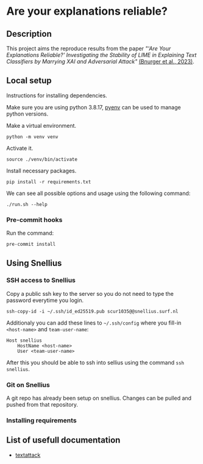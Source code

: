 # Are your explanations reliable?

## Description
This project aims the reproduce results from the paper *"'Are Your Explanations Reliable?'
Investigating the Stability of LIME in Explaining Text Classifiers by Marrying
XAI and Adversarial Attack"* [(Bnurger et al., 2023)](https://arxiv.org/pdf/2305.12351.pdf).

## Local setup
Instructions for installing dependencies.

Make sure you are using python 3.8.17, [pyenv](https://github.com/pyenv/pyenv) can be used to manage python versions.

Make a virtual environment.
```
python -m venv venv
```

Activate it.
```
source ./venv/bin/activate
```

Install necessary packages.
```
pip install -r requirements.txt
```

We can see all possible options and usage using the following command:
```
./run.sh --help
```

### Pre-commit hooks
Run the command:
```
pre-commit install
```

## Using Snellius

### SSH access to Snellius
Copy a public ssh key to the server so you do not need to type the password
everytime you login.
```
ssh-copy-id -i ~/.ssh/id_ed25519.pub scur1035@@snellius.surf.nl
```

Additionaly you can add these lines to `~/.ssh/config` where you fill-in `<host-name>` and `team-user-name`:
```
Host snellius
    HostName <host-name>
    User <team-user-name>
```

After this you should be able to ssh into sellius using the command `ssh snellius`.

### Git on Snellius
A git repo has already been setup on snellius. Changes can be pulled and pushed
from that repository.

### Installing requirements

## List of usefull documentation
- [textattack](https://textattack.readthedocs.io/en/latest/0_get_started/basic-Intro.html)
